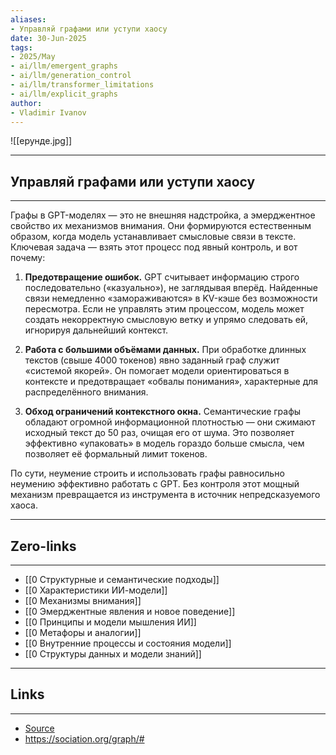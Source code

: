 ```yaml
---
aliases: 
- Управляй графами или уступи хаосу 
date: 30-Jun-2025
tags:
- 2025/May
- ai/llm/emergent_graphs
- ai/llm/generation_control
- ai/llm/transformer_limitations
- ai/llm/explicit_graphs
author:
- Vladimir Ivanov
---
```

![[ерунде.jpg]]

-----
##  Управляй графами или уступи хаосу 
-----
Графы в GPT-моделях — это не внешняя надстройка, а эмерджентное свойство их механизмов внимания. Они формируются естественным образом, когда модель устанавливает смысловые связи в тексте. Ключевая задача — взять этот процесс под явный контроль, и вот почему:

1. **Предотвращение ошибок.** GPT считывает информацию строго последовательно («казуально»), не заглядывая вперёд. Найденные связи немедленно «замораживаются» в KV-кэше без возможности пересмотра. Если не управлять этим процессом, модель может создать некорректную смысловую ветку и упрямо следовать ей, игнорируя дальнейший контекст.
    
2. **Работа с большими объёмами данных.** При обработке длинных текстов (свыше 4000 токенов) явно заданный граф служит «системой якорей». Он помогает модели ориентироваться в контексте и предотвращает «обвалы понимания», характерные для распределённого внимания.
    
3. **Обход ограничений контекстного окна.** Семантические графы обладают огромной информационной плотностью — они сжимают исходный текст до 50 раз, очищая его от шума. Это позволяет эффективно «упаковать» в модель гораздо больше смысла, чем позволяет её формальный лимит токенов.
    

По сути, неумение строить и использовать графы равносильно неумению эффективно работать с GPT. Без контроля этот мощный механизм превращается из инструмента в источник непредсказуемого хаоса.

---
## Zero-links
---
- [[0 Структурные и семантические подходы]]
- [[0 Характеристики ИИ-модели]]
- [[0 Механизмы внимания]]
- [[0 Эмерджентные явления и новое поведение]]
- [[0 Принципы и модели мышления ИИ]]
- [[0 Метафоры и аналогии]]
- [[0 Внутренние процессы и состояния модели]]
- [[0 Структуры данных и модели знаний]]

---
## Links
---
- [Source](https://t.me/turboproject/1688)
- https://sociation.org/graph/#